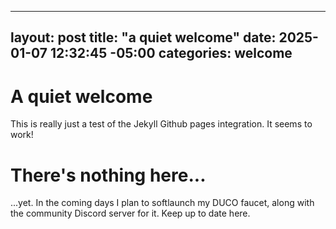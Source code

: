 <script async src="https://pagead2.googlesyndication.com/pagead/js/adsbygoogle.js?client=ca-pub-5231510847232491" crossorigin="anonymous"></script>
---
layout: post
title:  "a quiet welcome"
date:   2025-01-07 12:32:45 -05:00
categories: welcome
---
# A quiet welcome
This is really just a test of the Jekyll Github pages integration. It seems to work!

# There's nothing here...
...yet. In the coming days I plan to softlaunch my DUCO faucet, along with the community Discord server for it. Keep up to date here.

